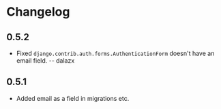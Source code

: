 Changelog
=========

0.5.2
-----
 * Fixed `django.contrib.auth.forms.AuthenticationForm` doesn't have an email field. -- dalazx

0.5.1
-----
 * Added email as a field in migrations etc.
